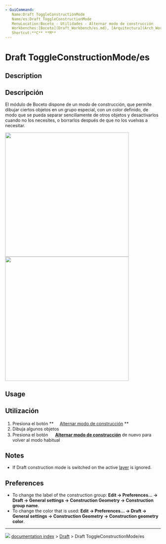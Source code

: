 ```yaml
---
- GuiCommand:
   Name:Draft ToggleConstructionMode
   Name/es:Draft ToggleConstructionMode
   MenuLocation:Boceto - Utilidades - Alternar modo de construcción
   Workbenches:[Boceto](Draft_Workbench/es.md), [Arquitectura](Arch_Workbench/es.md)
   Shortcut:**C** **M**
---
```


# Draft ToggleConstructionMode/es


</div>

## Description


<div class="mw-translate-fuzzy">

## Descripción

El módulo de Boceto dispone de un modo de construcción, que permite dibujar ciertos objetos en un grupo especial, con un color definido, de modo que se pueda separar sencillamente de otros objetos y desactivarlos cuando no los necesites, o borrarlos después de que no los vuelvas a necesitar.


</div>

<img alt="" src=images/Draft_construction_mode_example.jpg  style="width:400px;">


<div class="mw-translate-fuzzy">

<img alt="" src=images/Draft_construction_mode_example.jpg  style="width:400px;">


</div>

## Usage


<div class="mw-translate-fuzzy">

## Utilización

1.  Presiona el botón **<img src="images/Draft_ToggleConstructionMode.png" width=16px> [Alternar modo de construcción](Draft_ToggleConstructionMode/es.md)
**
2.  Dibuja algunos objetos
3.  Presiona el botón **<img src="images/Draft_ToggleConstructionMode.png" width=16px> [Alternar modo de construcción](Draft_ToggleConstructionMode/es.md)** de nuevo para volver al modo habitual


</div>

## Notes

-   If Draft construction mode is switched on the active [layer](Draft_Layer.md) is ignored.

## Preferences

-   To change the label of the construction group: **Edit → Preferences... → Draft → General settings → Construction Geometry → Construction group name**.
-   To change the color that is used: **Edit → Preferences... → Draft → General settings → Construction Geometry → Construction geometry color**.



---
![](images/Button_right.svg) [documentation index](../README.md) > [Draft](Draft_Workbench.md) > Draft ToggleConstructionMode/es
